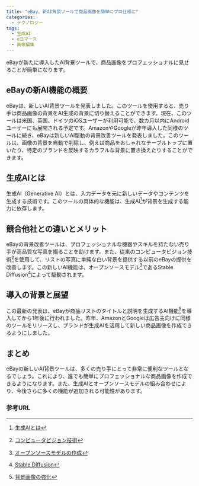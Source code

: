 ```yaml
---
title: "eBay、新AI背景ツールで商品画像を簡単にプロ仕様に"
categories:
  - テクノロジー
tags:
  - 生成AI
  - eコマース
  - 画像編集
---
```

eBayが新たに導入したAI背景ツールで、商品画像をプロフェッショナルに見せることが簡単になります。
## eBayの新AI機能の概要
eBayは、新しいAI背景ツールを発表しました。このツールを使用すると、売り手は商品画像の背景をAI生成の背景に切り替えることができます。現在、このツールは米国、英国、ドイツのiOSユーザーが利用可能で、数カ月以内にAndroidユーザーにも展開される予定です。AmazonやGoogleが昨年導入した同様のツールに続き、eBayは新しいAI駆動の背景改善ツールを発表しました。このツールは、画像の背景を自動で削除し、例えば商品をおしゃれなテーブルトップに置いたり、特定のブランドを反映するカラフルな背景に置き換えたりすることができます。
## 生成AIとは
生成AI（Generative AI）とは、入力データを元に新しいデータやコンテンツを生成する技術です。このツールの具体的な機能は、生成AI[^1]が背景を生成する能力に依存します。
## 競合他社との違いとメリット
eBayの背景改善ツールは、プロフェッショナルな機器やスキルを持たない売り手が高品質な写真を撮ることを助けます。また、従来のコンピュータビジョン技術[^2]を使用して、リストの写真に単純な白い背景を提供する以前のeBayの提供を改善します。この新しいAI機能は、オープンソースモデル[^3]であるStable Diffusion[^4]によって駆動されます。
## 導入の背景と展望
この最新の発表は、eBayが商品リストのタイトルと説明を生成するAI機能[^5]を導入してから1年後に行われました。昨年、AmazonとGoogleは広告主向けに同様のツールをリリースし、ブランドが生成AIを活用して新しい商品画像を作成できるようにしました。
## まとめ
eBayの新しいAI背景ツールは、多くの売り手にとって非常に便利なツールとなるでしょう。これにより、誰でも簡単にプロフェッショナルな商品画像を作成できるようになります。また、生成AIとオープンソースモデルの組み合わせにより、今後さらに多くの機能が追加される可能性があります。
### 参考URL
[^1]: [生成AIとは](https://www.softbank.jp/biz/solutions/generative-ai/#:~:text=%E7%94%9F%E6%88%90AI%EF%BC%88%E3%82%B8%E3%82%A7%E3%83%8D%E3%83%AC%E3%83%BC%E3%83%86%E3%82%A3%E3%83%96AI%EF%BC%89%E3%81%AF,%E3%82%84%E3%82%B3%E3%83%B3%E3%83%86%E3%83%B3%E3%83%84%E3%82%92%E7%94%9F%E3%81%BF%E5%87%BA%E3%81%97%E3%81%BE%E3%81%99%E3%80%82)
[^2]: [コンピュータビジョン技術](https://azure.microsoft.com/ja-jp/resources/cloud-computing-dictionary/what-is-computer-vision)
[^3]: [オープンソースモデルの作成](https://wired.jp/article/sz-dbrx-inside-the-creation-of-the-worlds-most-powerful-open-source-ai-model/)
[^4]: [Stable Diffusion](https://ja.stability.ai/stable-diffusion)
[^5]: [背景画像の強化](https://vanceai.com/)
[^6]: [eBayのAIリスト生成ツール](https://techcrunch.com/2024/06/05/ebay-ai-powered-background-enhancement-tool/)
